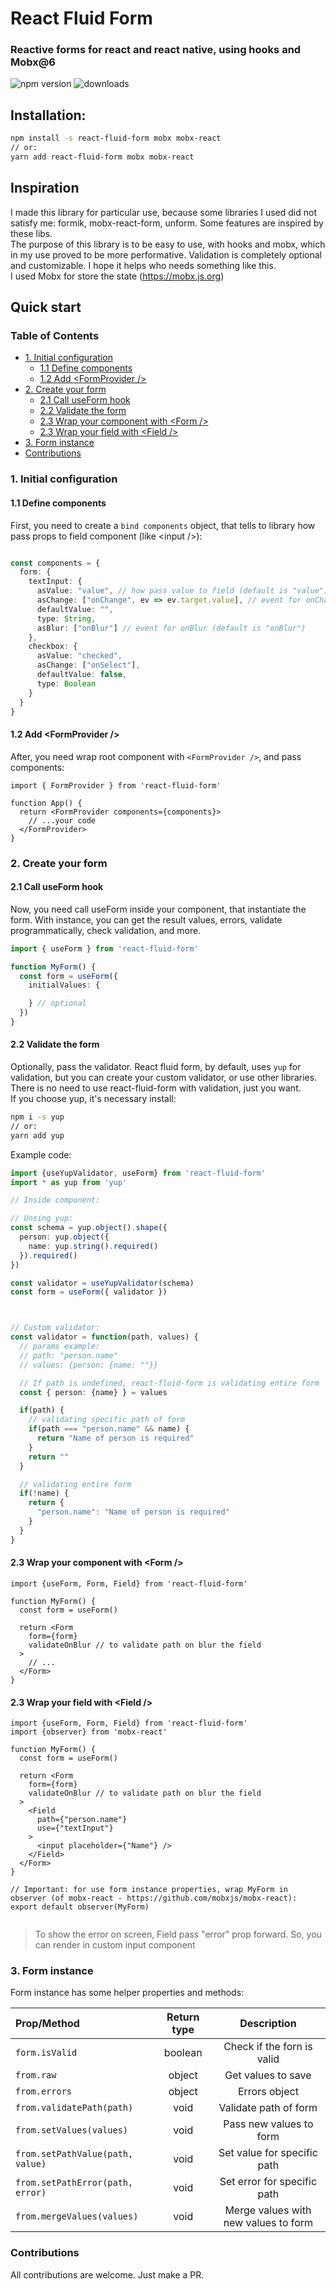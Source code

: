 # React Fluid Form

### Reactive forms for react and react native, using hooks and Mobx@6

![npm version](https://img.shields.io/npm/v/react-fluid-form) ![downloads](https://img.shields.io/npm/dt/react-fluid-form)
## Installation:

```bash
npm install -s react-fluid-form mobx mobx-react
// or:
yarn add react-fluid-form mobx mobx-react
```

## Inspiration

I made this library for particular use, because some libraries I used did not satisfy me: formik, mobx-react-form, unform. Some features are inspired by these libs.
\
The purpose of this library is to be easy to use, with hooks and mobx, which in my use proved to be more performative. Validation is completely optional and customizable. I hope it helps who needs something like this.
\
I used Mobx for store the state (https://mobx.js.org)
## Quick start

### Table of Contents

- [1. Initial configuration](#1-initial-configuration)
  - [1.1 Define components](#11-define-components)
  - [1.2 Add \<FormProvider />](#12-add-formprovider-)
- [2. Create your form](#2-create-your-form)
  - [2.1 Call useForm hook](#21-call-useform-hook)
  - [2.2 Validate the form](#22-validate-the-form)
  - [2.3 Wrap your component with \<Form />](#23-wrap-your-component-with-form-)
  - [2.3 Wrap your field with \<Field />](#23-wrap-your-field-with-field-)
- [3. Form instance](#3-form-instance)
- [Contributions](#contributions)


### 1. Initial configuration
#### 1.1 Define components

First, you need to create a `bind components` object, that tells to library how pass props to field component (like \<input />):

```typescript

const components = {
  form: {
    textInput: {
      asValue: "value", // how pass value to field (default is "value")
      asChange: ["onChange", ev => ev.target.value], // event for onChange (default is "onChange")
      defaultValue: "", 
      type: String,
      asBlur: ["onBlur"] // event for onBlur (default is "onBlur")
    },
    checkbox: {
      asValue: "checked",
      asChange: ["onSelect"],
      defaultValue: false,
      type: Boolean
    }
  }
}

```

#### 1.2 Add \<FormProvider />


After, you need wrap root component with `<FormProvider />`, and pass components:

```tsx
import { FormProvider } from 'react-fluid-form'

function App() {
  return <FormProvider components={components}>
    // ...your code
  </FormProvider>
}

```


### 2. Create your form

#### 2.1 Call useForm hook 

Now, you need call useForm inside your component, that instantiate the form. 
With instance, you can get the result values, errors, validate programmatically, check validation, and more.


```typescript
import { useForm } from 'react-fluid-form'

function MyForm() {
  const form = useForm({
    initialValues: {

    } // optional
  })
}

```

#### 2.2 Validate the form

Optionally, pass the validator. React fluid form, by default, uses `yup` for validation, but you can create your custom validator, or use other libraries. There is no need to use react-fluid-form with validation, just you want.
\
If you choose yup, it's necessary install:

```bash
npm i -s yup
// or:
yarn add yup
```

Example code:

```typescript
import {useYupValidator, useForm} from 'react-fluid-form'
import * as yup from 'yup'

// Inside component:

// Unsing yup:
const schema = yup.object().shape({
  person: yup.object({
    name: yup.string().required()
  }).required()
})

const validator = useYupValidator(schema)
const form = useForm({ validator })



// Custom validator:
const validator = function(path, values) {
  // params example: 
  // path: "person.name"
  // values: {person: {name: ""}}

  // If path is undefined, react-fluid-form is validating entire form
  const { person: {name} } = values

  if(path) {
    // validating specific path of form
    if(path === "person.name" && name) { 
      return "Name of person is required"
    }
    return ""
  } 

  // validating entire form
  if(!name) {
    return {
      "person.name": "Name of person is required"
    }
  }
}

```


#### 2.3 Wrap your component with \<Form />

```tsx
import {useForm, Form, Field} from 'react-fluid-form'

function MyForm() {
  const form = useForm()
  
  return <Form
    form={form}
    validateOnBlur // to validate path on blur the field
  >
    // ...
  </Form>
}

```

#### 2.3 Wrap your field with \<Field />


```tsx
import {useForm, Form, Field} from 'react-fluid-form'
import {observer} from 'mobx-react'

function MyForm() {
  const form = useForm()
  
  return <Form
    form={form}
    validateOnBlur // to validate path on blur the field
  >
    <Field
      path={"person.name"}
      use={"textInput"}
    >
      <input placeholder={"Name"} />
    </Field>
  </Form>
}

// Important: for use form instance properties, wrap MyForm in observer (of mobx-react - https://github.com/mobxjs/mobx-react):
export default observer(MyForm)


```

> To show the error on screen, Field pass "error" prop forward. So, you can render in custom input component


### 3. Form instance

Form instance has some helper properties and methods:

| Prop/Method                      | Return type |             Description              |
| :------------------------------- | :---------: | :----------------------------------: |
| `form.isValid`                   |   boolean   |      Check if the forn is valid      |
| `from.raw`                       |   object    |          Get values to save          |
| `from.errors`                    |   object    |            Errors object             |
| `from.validatePath(path)`        |    void     |        Validate path of form         |
| `from.setValues(values)`         |    void     |       Pass new values to form        |
| `from.setPathValue(path, value)` |    void     |     Set value for specific path      |
| `from.setPathError(path, error)` |    void     |     Set error for specific path      |
| `from.mergeValues(values)`       |    void     | Merge values with new values to form |

### Contributions

All contributions are welcome. Just make a PR.
